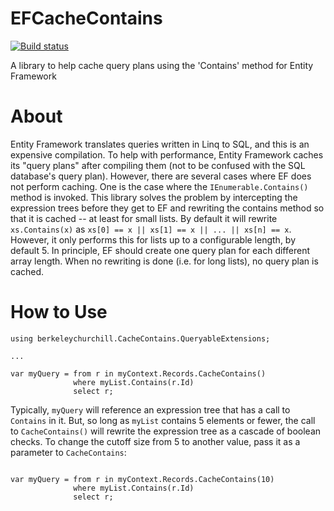 # EFCacheContains

[![Build status](https://ci.appveyor.com/api/projects/status/d2aj00i8de4thr0e/branch/master?svg=true)](https://ci.appveyor.com/project/bchurchill/efcachecontains/branch/master)

A library to help cache query plans using the 'Contains' method for Entity Framework

# About

Entity Framework translates queries written in Linq to SQL, and this is an expensive compilation.  To help with performance, Entity Framework caches its "query plans" after compiling them (not to be confused with the SQL database's query plan).  However, there are several cases where EF does not perform caching.  One is the case where the `IEnumerable.Contains()` method is invoked.  This library solves the problem by intercepting the expression trees before they get to EF and rewriting the contains method so that it is cached -- at least for small lists.  By default it will rewrite `xs.Contains(x)` as `xs[0] == x || xs[1] == x || ... || xs[n] == x`.  However, it only performs this for lists up to a configurable length, by default 5.  In principle, EF should create one query plan for each different array length.  When no rewriting is done (i.e. for long lists), no query plan is cached.

# How to Use

```
using berkeleychurchill.CacheContains.QueryableExtensions;

...

var myQuery = from r in myContext.Records.CacheContains()
              where myList.Contains(r.Id)
              select r;
```

Typically, `myQuery` will reference an expression tree that has a call to `Contains` in it.  But, so long as `myList` contains 5 elements or fewer, the call to `CacheContains()` will rewrite the expression tree as a cascade of boolean checks.  To change the cutoff size from 5 to another value, pass it as a parameter to `CacheContains`:

```

var myQuery = from r in myContext.Records.CacheContains(10)
              where myList.Contains(r.Id)
              select r;
```




